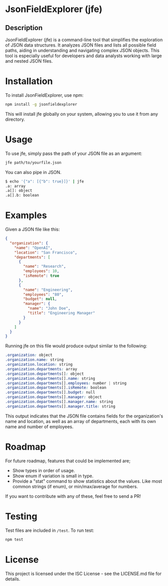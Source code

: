 # JsonFieldExplorer (jfe)

## Description

JsonFieldExplorer (jfe) is a command-line tool that simplifies the exploration of JSON data structures. It analyzes JSON files and lists all possible field paths, aiding in understanding and navigating complex JSON objects. This tool is especially useful for developers and data analysts working with large and nested JSON files.

# Installation

To install JsonFieldExplorer, use npm:

```bash
npm install -g jsonfieldexplorer
```

This will install jfe globally on your system, allowing you to use it from any directory.

# Usage

To use jfe, simply pass the path of your JSON file as an argument:

```bash
jfe path/to/yourfile.json
```

You can also pipe in JSON.

```bash
$ echo '{"a": [{"b": true}]}' | jfe
.a: array
.a[]: object
.a[].b: boolean
```

# Examples

Given a JSON file like this:

```json
{
  "organization": {
    "name": "OpenAI",
    "location": "San Francisco",
    "departments": [
      {
        "name": "Research",
        "employees": 10,
        "isRemote": true
      },
      {
        "name": "Engineering",
        "employees": "80",
        "budget": null,
        "manager": {
          "name": "John Doe",
          "title": "Engineering Manager"
        }
      }
    ]
  }
}
```

Running jfe on this file would produce output similar to the following:

```css
.organization: object
.organization.name: string
.organization.location: string
.organization.departments: array
.organization.departments[]: object
.organization.departments[].name: string
.organization.departments[].employees: number | string
.organization.departments[].isRemote: boolean
.organization.departments[].budget: null
.organization.departments[].manager: object
.organization.departments[].manager.name: string
.organization.departments[].manager.title: string
```

This output indicates that the JSON file contains fields for the organization's name and location, as well as an array of departments, each with its own name and number of employees.

# Roadmap

For future roadmap, features that could be implemented are;

- Show types in order of usage.
- Show enum if variation is small in type.
- Provide a "stat" command to show statistics about the values. Like most common strings (if enum), or min/max/average for numbers.

If you want to contribute with any of these, feel free to send a PR!

# Testing

Test files are included in `/test`. To run test:

```bash
npm test
```

# License

This project is licensed under the ISC License - see the LICENSE.md file for details.

